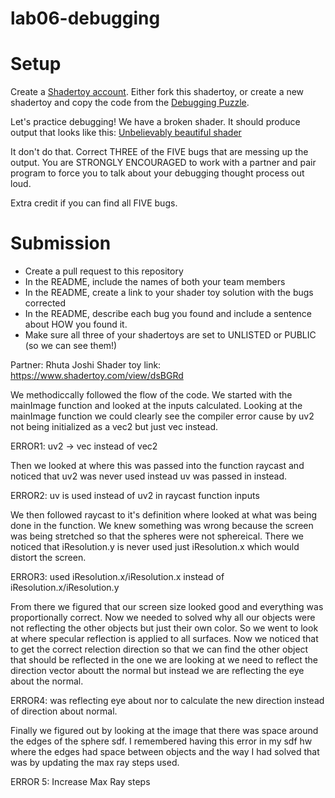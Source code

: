 # lab06-debugging

# Setup 

Create a [Shadertoy account](https://www.shadertoy.com/). Either fork this shadertoy, or create a new shadertoy and copy the code from the [Debugging Puzzle](https://www.shadertoy.com/view/flGfRc).

Let's practice debugging! We have a broken shader. It should produce output that looks like this:
[Unbelievably beautiful shader](https://user-images.githubusercontent.com/1758825/200729570-8e10a37a-345d-4aff-8eff-6baf54a32a40.webm)

It don't do that. Correct THREE of the FIVE bugs that are messing up the output. You are STRONGLY ENCOURAGED to work with a partner and pair program to force you to talk about your debugging thought process out loud.

Extra credit if you can find all FIVE bugs.

# Submission
- Create a pull request to this repository
- In the README, include the names of both your team members
- In the README, create a link to your shader toy solution with the bugs corrected
- In the README, describe each bug you found and include a sentence about HOW you found it.
- Make sure all three of your shadertoys are set to UNLISTED or PUBLIC (so we can see them!)

Partner: Rhuta Joshi
Shader toy link: https://www.shadertoy.com/view/dsBGRd

We methodiccally followed the flow of the code. We started with the mainImage function and looked at the inputs calculated.
Looking at the mainImage function we could clearly see the compiler error cause by uv2 not being initialized as a vec2 but just vec instead.

ERROR1: uv2 -> vec instead of vec2

Then we looked at where this was passed into the function raycast and noticed that uv2 was never used instead uv was passed in instead.

ERROR2: uv is used instead of uv2 in raycast function inputs

We then followed raycast to it's definition where looked at what was being done in the function. We knew something was wrong because the screen was being stretched so that the spheres were not sphereical. There we noticed that iResolution.y is never used just iResolution.x which would distort the screen.

ERROR3: used iResolution.x/iResolution.x instead of iResolution.x/iResolution.y

From there we figured that our screen size looked good and everything was proportionally correct. Now we needed to solved why all our objects were not reflecting the other objects but just their own color. So we went to look at where specular reflection is applied to all surfaces. Now we noticed that to get the correct relection direction so that we can find the other object that should be reflected in the one we are looking at we need to reflect the direction vector aboutt the normal but instead we are reflecting the eye about the normal.

ERROR4: was reflecting eye about nor to calculate the new direction instead of direction about normal.

Finally we figured out by looking at the image that there was space around the edges of the sphere sdf. I remembered having this error in my sdf hw where the edges had space between objects and the way I had solved that was by updating the max ray steps used.

ERROR 5: Increase Max Ray steps


